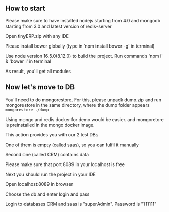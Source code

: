 ## How to start

Please make sure to have installed nodejs starting from 4.0 and mongodb starting from 3.0 and latest version of redis-server 

Open tinyERP.zip with any IDE

Please install bower globally (type in 'npm install bower -g' in terminal)

Use node version 16.5.0(8.12.0) to build the project.
Run commands 'npm i' & 'bower i' in terminal

As result, you'll get all modules

## Now let's move to DB

You'll need to do mongorestore. For this, please unpack dump.zip and run mongorestore in the same directory, where the dump folder appears
`mongorestore ./dump`

Using mongo and redis docker for demo would be easier. and mongoretore is preinstalled in the mongo docker image.

This action provides you with our 2 test DBs

One of them is empty (called saas), so you can fulfil it manually

Second one (called CRM) contains data

Please make sure that port 8089 in your localhost is free

Next you should run the project in your IDE

Open localhost:8089 in browser

Choose the db and enter login and pass

Login to databases CRM and saas is "superAdmin". Password is "111111"

